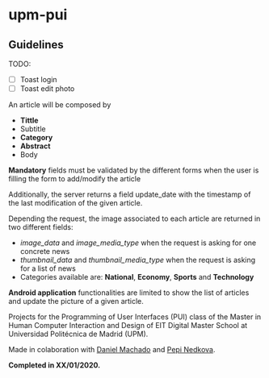 # upm-pui

## Guidelines


TODO:

- [ ] Toast login
- [ ] Toast edit photo

An article will be composed by
  - **Tittle**
  - Subtitle
  - **Category** 
  - **Abstract** 
  - Body

**Mandatory** fields must be validated by the different forms when the user is filling the form to
add/modify the article

Additionally, the server returns a field update_date with the timestamp of the last modification
of the given article.

Depending the request, the image associated to each article are returned in two different fields:

- *image_data* and *image_media_type* when the request is asking for one concrete news
- *thumbnail_data* and *thumbnail_media_type* when the request is asking for a list of news
- Categories available are: **National**, **Economy**, **Sports** and **Technology**

**Android application** functionalities are limited to show the list of articles and update the picture of
a given article. 


Projects for the Programming of User Interfaces (PUI) class of the Master in Human Computer Interaction and Design of EIT Digital Master School at Universidad Politécnica de Madrid (UPM).

Made in colaboration with [Daniel Machado]() and [Pepi Nedkova]().

**Completed in XX/01/2020.**

